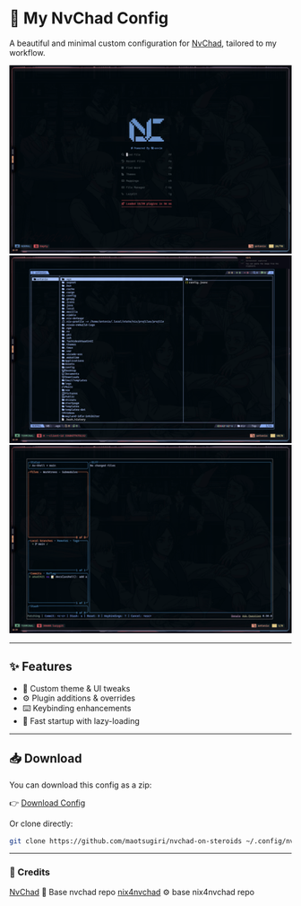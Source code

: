 # 🧠 My NvChad Config

A beautiful and minimal custom configuration for [NvChad](https://github.com/NvChad/NvChad), tailored to my workflow.

![Preview](./asset/screenshots/nvchad-1.png)
![Preview](./asset/screenshots/nvchad-2.png)
![Preview](./asset/screenshots/nvchad-3.png)

---

## ✨ Features

- 🎨 Custom theme & UI tweaks
- ⚙️ Plugin additions & overrides
- ⌨️ Keybinding enhancements
- 🚀 Fast startup with lazy-loading

---

## 📥 Download

You can download this config as a zip:

👉 [Download Config](https://github.com/maotsugiri/nvchad-on-steroids)

Or clone directly:


```bash
git clone https://github.com/maotsugiri/nvchad-on-steroids ~/.config/nvim
```

---

### 🔗 Credits
[NvChad](https://github.com/NvChad/NvChad)  🎨 Base nvchad repo
[nix4nvchad](https://github.com/nix-community/nix4nvchad)  ⚙️ base nix4nvchad repo
